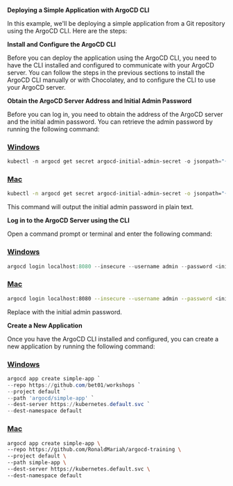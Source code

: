 **Deploying a Simple Application with ArgoCD CLI**

In this example, we'll be deploying a simple application from a Git repository using the ArgoCD CLI. Here are the steps:

**Install and Configure the ArgoCD CLI**

Before you can deploy the application using the ArgoCD CLI, you need to have the CLI installed and configured to communicate with your ArgoCD server. You can follow the steps in the previous sections to install the ArgoCD CLI manually or with Chocolatey, and to configure the CLI to use your ArgoCD server.

**Obtain the ArgoCD Server Address and Initial Admin Password**

Before you can log in, you need to obtain the address of the ArgoCD server and the initial admin password. You can retrieve the admin password by running the following command:

### [Windows](#tab/powershell)

```powershell
kubectl -n argocd get secret argocd-initial-admin-secret -o jsonpath="{.data.password}" | %{[System.Text.Encoding]::UTF8.GetString([System.Convert]::FromBase64String($_))}
```

### [Mac](#tab/bash)

```bash
kubectl -n argocd get secret argocd-initial-admin-secret -o jsonpath="{.data.password}" | base64 -d
```

This command will output the initial admin password in plain text.

**Log in to the ArgoCD Server using the CLI**

Open a command prompt or terminal and enter the following command:

### [Windows](#tab/powershell)

```powershell
argocd login localhost:8080 --insecure --username admin --password <initial-admin-password>
```

### [Mac](#tab/bash)

```bash
argocd login localhost:8080 --insecure --username admin --password <initial-admin-password>
```

Replace <initial-admin-password> with the initial admin password.

**Create a New Application**

Once you have the ArgoCD CLI installed and configured, you can create a new application by running the following command:

### [Windows](#tab/powershell)

```powershell
argocd app create simple-app `
--repo https://github.com/bet01/workshops `
--project default `
--path 'argocd/simple-app' `
--dest-server https://kubernetes.default.svc `
--dest-namespace default
```

### [Mac](#tab/bash)

```bash
argocd app create simple-app \
--repo https://github.com/RonaldMariah/argocd-training \
--project default \
--path simple-app \
--dest-server https://kubernetes.default.svc \
--dest-namespace default
```



